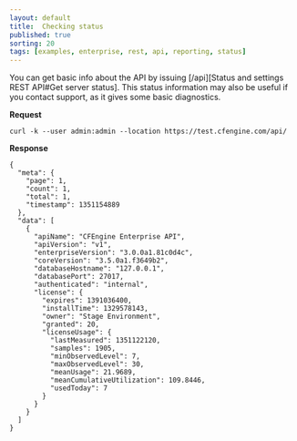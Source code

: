 ```yaml
---
layout: default
title:  Checking status
published: true
sorting: 20
tags: [examples, enterprise, rest, api, reporting, status]
---
```


You can get basic info about the API by issuing [/api][Status and settings REST API#Get server status]. This status
information may also be useful if you contact support, as it gives some basic
diagnostics.

**Request**

    curl -k --user admin:admin --location https://test.cfengine.com/api/

**Response**

    {
      "meta": {
        "page": 1,
        "count": 1,
        "total": 1,
        "timestamp": 1351154889
      },
      "data": [
        {
          "apiName": "CFEngine Enterprise API",
          "apiVersion": "v1",
          "enterpriseVersion": "3.0.0a1.81c0d4c",
          "coreVersion": "3.5.0a1.f3649b2",
          "databaseHostname": "127.0.0.1",
          "databasePort": 27017,
          "authenticated": "internal",
          "license": {
            "expires": 1391036400,
            "installTime": 1329578143,
            "owner": "Stage Environment",
            "granted": 20,
            "licenseUsage": {
              "lastMeasured": 1351122120,
              "samples": 1905,
              "minObservedLevel": 7,
              "maxObservedLevel": 30,
              "meanUsage": 21.9689,
              "meanCumulativeUtilization": 109.8446,
              "usedToday": 7
            }
          }
        }
      ]
    }
